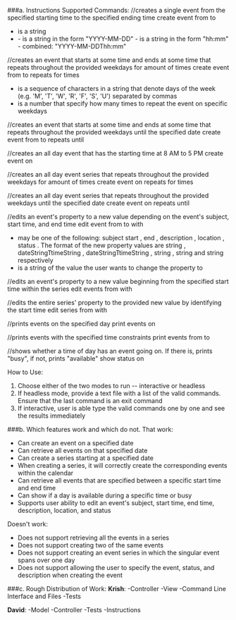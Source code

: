 ###a. Instructions
Supported Commands:
//creates a single event from the specified starting time to the specified ending time
create event <eventSubject> from <dateStringTtimeString> to <dateStringTtimeString>
- <eventSubject> is a string
- <dateStringTtimeString>
	- <dateString> is a string in the form "YYYY-MM-DD"
	- <timeString> is a string in the form "hh:mm"
	- combined: "YYYY-MM-DDThh:mm"

//creates an event that starts at some time and ends at some time that repeats throughout the provided weekdays for <N> amount of times 
create event <eventSubject> from <dateStringTtimeString> to <dateStringTtimeString> repeats <weekdays> for <N> times
- <weekdays> is a sequence of characters in a string that denote days of the week (e.g. 'M', 'T', 'W', 'R', 'F', 'S', 'U') separated by commas
- <N> is a number that specify how many times to repeat the event on specific weekdays

//creates an event that starts at some time and ends at some time that repeats throughout the provided weekdays until the specified date
create event <eventSubject> from <dateStringTtimeString> to <dateStringTtimeString> repeats <weekdays> until <dateString>

//creates an all day event that has the starting time at 8 AM to 5 PM
create event <eventSubject> on <dateString>

//creates an all day event series that repeats throughout the provided weekdays for <N> amount of times
create event <eventSubject> on <dateString> repeats <weekdays> for <N> times

//creates an all day event series that repeats throughout the provided weekdays until the specified date
create event <eventSubject> on <dateString> repeats <weekdays> until <dateString>

//edits an event's property to a new value depending on the event's subject, start time, and end time
edit event <property> <eventSubject> from <dateStringTtimeString> to <dateStringTtimeString> with <NewPropertyValue>
- <property> may be one of the following: subject start , end , description , location , status . The format of the new property values are string , dateStringTtimeString , dateStringTtimeString , string , string and string respectively
- <NewPropertyValue> is a string of the value the user wants to change the property to

//edits an event's property to a new value beginning from the specified start time within the series
edit events <property> <eventSubject> from <dateStringTtimeString> with <NewPropertyValue>

//edits the entire series' property to the provided new value by identifying the start time
edit series <property> <eventSubject> from <dateStringTtimeString> with <NewPropertyValue>

//prints events on the specified day
print events on <dateString>

//prints events with the specified time constraints
print events from <dateStringTtimeString> to <dateStringTtimeString>

//shows whether a time of day has an event going on. If there is, prints "busy", if not, prints "available"
show status on <dateStringTtimeString>

How to Use:
1. Choose either of the two modes to run -- interactive or headless
2. If headless mode, provide a text file with a list of the valid commands. Ensure that the last command is an exit command
3. If interactive, user is able type the valid commands one by one and see the results immediately

###b. Which features work and which do not.
That work:
- Can create an event on a specified date
- Can retrieve all events on that specified date
- Can create a series starting at a specified date
- When creating a series, it will correctly create the corresponding events within the calendar
- Can retrieve all events that are specified between a specific start time and end time
- Can show if a day is available during a specific time or busy
- Supports user ability to edit an event's subject, start time, end time, description, location, and status

Doesn't work:
- Does not support retrieving all the events in a series
- Does not support creating two of the same events
- Does not support creating an event series in which the singular event spans over one day
- Does not support allowing the user to specify the event, status, and description when creating the event

###c. Rough Distribution of Work:
**Krish**: 
-Controller
-View
-Command Line Interface and Files
-Tests

**David**:
-Model
-Controller
-Tests
-Instructions
